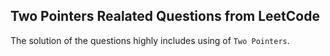## Two Pointers Realated Questions from LeetCode

The solution of the questions highly includes using of `Two Pointers`.


